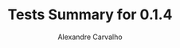 ---
title: Tests Summary for 0.1.4
author: Alexandre Carvalho
menu_title: 0.1.4
category: surefire_reports
layout: iframe
iframe_url: /docs/0.1.4/site/surefire-report.html
order: 4
---